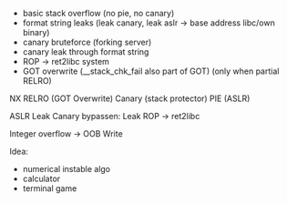 

- basic stack overflow (no pie, no canary)
- format string leaks (leak canary, leak aslr -> base address libc/own binary)
- canary bruteforce (forking server)
- canary leak through format string
- ROP -> ret2libc system
- GOT overwrite (__stack_chk_fail also part of GOT) (only when partial RELRO)

NX
RELRO (GOT Overwrite)
Canary (stack protector)
PIE (ASLR)



ASLR Leak
Canary bypassen: Leak
ROP -> ret2libc

Integer overflow -> OOB Write


Idea:
 - numerical instable algo
 - calculator
 - terminal game
